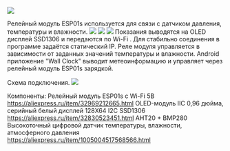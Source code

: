 
![](https://gitflic.ru/project/magdelphi/webservermeteoesp-01s/blob/raw?file=img%2Fclock_meteo.gif)

Релейный модуль ESP01s  используется для связи с датчиком давления, температуры и влажности.
![](https://gitflic.ru/project/magdelphi/webservermeteoesp-01s/blob/raw?file=img%2Fs5.jpg) ![](https://gitflic.ru/project/magdelphi/webservermeteoesp-01s/blob/raw?file=img%2Fs6.jpg) ![](https://gitflic.ru/project/magdelphi/webservermeteoesp-01s/blob/raw?file=img%2Fs7.jpg)
Показания выводятся на OLED дисплей SSD1306  и передаются по Wi-Fi . 
Для стабильно соединения в программе задаётся статический IP.
Реле модуля управляется в зависимости от заданных значений температуры и влажности. 
Android  приложение "Wall Clock" выводит метеоинформацию и управляет через релейный модуль ESP01s зарядкой.

Схема подключения.
![](https://gitflic.ru/project/magdelphi/webservermeteoesp-01s/blob/raw?file=img%2Fs9.jpg)

Компоненты:
Релейный модуль ESP01s с Wi-Fi 5В       https://aliexpress.ru/item/32969212665.html
OLED-модуль IIC 0,96 дюйма, серийный белый дисплей 128X64 I2C SSD1306      https://aliexpress.ru/item/32830523451.html
AHT20 + BMP280 Высокоточный цифровой датчик температуры, влажности, атмосферного давления      https://aliexpress.ru/item/1005004517568566.html